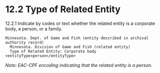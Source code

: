 # 12.2 Type of Related Entity

12.2.1 Indicate by codes or text whether the related entity is a corporate body, a person, or a family.
```
Minnesota. Dept. of Game and Fish (entity described in archival authority record)
  Minnesota. Division of Game and Fish (related entity)
  Type of Related Entity: Corporate body
<entityType>person</entityType>
```
*Note: EAC-CPF encoding indicating that the related entity is a person.*
